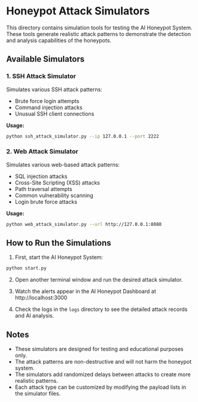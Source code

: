 # Honeypot Attack Simulators

This directory contains simulation tools for testing the AI Honeypot System. These tools generate realistic attack patterns to demonstrate the detection and analysis capabilities of the honeypots.

## Available Simulators

### 1. SSH Attack Simulator

Simulates various SSH attack patterns:
- Brute force login attempts
- Command injection attacks
- Unusual SSH client connections

**Usage:**
```bash
python ssh_attack_simulator.py --ip 127.0.0.1 --port 2222
```

### 2. Web Attack Simulator

Simulates various web-based attack patterns:
- SQL injection attacks
- Cross-Site Scripting (XSS) attacks
- Path traversal attempts
- Common vulnerability scanning
- Login brute force attacks

**Usage:**
```bash
python web_attack_simulator.py --url http://127.0.0.1:8080
```

## How to Run the Simulations

1. First, start the AI Honeypot System:
```bash
python start.py
```

2. Open another terminal window and run the desired attack simulator.

3. Watch the alerts appear in the AI Honeypot Dashboard at http://localhost:3000

4. Check the logs in the `logs` directory to see the detailed attack records and AI analysis.

## Notes

- These simulators are designed for testing and educational purposes only.
- The attack patterns are non-destructive and will not harm the honeypot system.
- The simulators add randomized delays between attacks to create more realistic patterns.
- Each attack type can be customized by modifying the payload lists in the simulator files.
